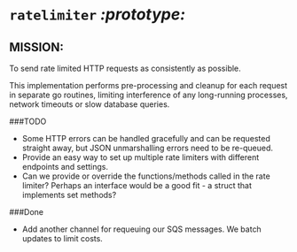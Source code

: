 # `ratelimiter`     _:prototype:_

## **MISSION:**
To send rate limited HTTP requests as consistently as possible.

This implementation performs pre-processing and cleanup for each request in separate go routines, limiting
interference of any long-running processes, network timeouts or slow database queries.

###TODO
- Some HTTP errors can be handled gracefully and can be requested straight away, but JSON unmarshalling errors need to be re-queued.
- Provide an easy way to set up multiple rate limiters with different endpoints and settings.
- Can we provide or override the functions/methods called in the rate limiter? Perhaps an interface would be a good fit - a struct that implements set methods?


###Done
- Add another channel for requeuing our SQS messages. We batch updates to limit costs.
